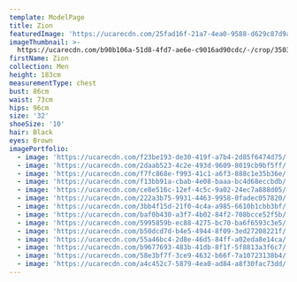 ```yaml
---
template: ModelPage
title: Zion
featuredImage: 'https://ucarecdn.com/25fad16f-21a7-4ea0-9588-d629c87d9a09/'
imageThumbnail: >-
  https://ucarecdn.com/b90b106a-51d8-4fd7-ae6e-c9016ad90cdc/-/crop/3503x3648/679,0/-/preview/
firstName: Zion
collection: Men
height: 183cm
measurementType: chest
bust: 86cm
waist: 73cm
hips: 96cm
size: '32'
shoeSize: '10'
hair: Black
eyes: Brown
imagePortfolio:
  - image: 'https://ucarecdn.com/f23be193-de30-419f-a7b4-2d85f6474d75/'
  - image: 'https://ucarecdn.com/2daab523-4c2e-493d-9609-8019cb9bf5ff/'
  - image: 'https://ucarecdn.com/f7fc868e-f993-41c1-a6f3-888c1e35b36e/'
  - image: 'https://ucarecdn.com/f13bb91a-cbab-4e08-baaa-bc4d68eccbdb/'
  - image: 'https://ucarecdn.com/ce8e516c-12ef-4c5c-9a02-24ec7a888d05/'
  - image: 'https://ucarecdn.com/222a3b75-9931-4463-9958-0fadec057820/'
  - image: 'https://ucarecdn.com/3bb4f15d-21f0-4c4a-a985-6610b1cbb3bf/'
  - image: 'https://ucarecdn.com/baf0b430-a3f7-4b02-84f2-708bcce52f5b/'
  - image: 'https://ucarecdn.com/5995859b-ec88-4275-bc70-ba6f6593c3e5/'
  - image: 'https://ucarecdn.com/b50dcd7d-b4e5-4944-8f09-3ed27208221f/'
  - image: 'https://ucarecdn.com/55a46bc4-2d8e-46d5-84ff-a02eda8e14ca/'
  - image: 'https://ucarecdn.com/b9677693-483b-41db-8f1f-5f8813a3f6c7/'
  - image: 'https://ucarecdn.com/58e3bf7f-3ce9-4632-b66f-7a10723138b4/'
  - image: 'https://ucarecdn.com/a4c452c7-5879-4ea0-ad84-a8f30fac73dd/'
---
```


